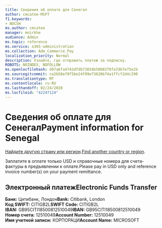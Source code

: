 ```yaml
---
title: Сведения об оплате для Сенегал
author: cmcatee-MSFT
f1.keywords:
- NOCSH
ms.author: cmcatee
manager: mnirkhe
audience: Admin
ms.topic: reference
ms.service: o365-administration
ms.collection: Adm_Commerce_Pay
localization_priority: Normal
description: Узнайте, где отправить платеж за подписку.
ROBOTS: NOINDEX, NOFOLLOW
ms.openlocfilehash: d97a6fa4742dfdb73034b50082f8fa7db7e75e2b
ms.sourcegitcommit: ca2b58ef8f5be24f09e73620b74a1ffcf2d4c290
ms.translationtype: MT
ms.contentlocale: ru-RU
ms.lasthandoff: 02/24/2020
ms.locfileid: "42247124"
---
```

# <a name="payment-information-for-senegal"></a><span data-ttu-id="1eedf-103">Сведения об оплате для Сенегал</span><span class="sxs-lookup"><span data-stu-id="1eedf-103">Payment information for Senegal</span></span>

<span data-ttu-id="1eedf-104">[Найдите другую страну или регион](../billing-and-payments/pay-for-your-subscription.md).</span><span class="sxs-lookup"><span data-stu-id="1eedf-104">[Find another country or region](../billing-and-payments/pay-for-your-subscription.md).</span></span>

<span data-ttu-id="1eedf-105">Заплатите в оплате только USD и справочные номера для счета-фактуры в предъявлении к оплате.</span><span class="sxs-lookup"><span data-stu-id="1eedf-105">Please pay in USD only and reference invoice number(s) on your payment remittance.</span></span>

## <a name="electronic-funds-transfer"></a><span data-ttu-id="1eedf-106">Электронный платеж</span><span class="sxs-lookup"><span data-stu-id="1eedf-106">Electronic Funds Transfer</span></span>

<span data-ttu-id="1eedf-107">**Банк:** Цитибанк, Лондон</span><span class="sxs-lookup"><span data-stu-id="1eedf-107">**Bank:** Citibank, London</span></span>  
<span data-ttu-id="1eedf-108">**Код SWIFT:** CITIGB2L</span><span class="sxs-lookup"><span data-stu-id="1eedf-108">**SWIFT Code:** CITIGB2L</span></span>  
<span data-ttu-id="1eedf-109">**IBAN:** GB95CITI18500812510049</span><span class="sxs-lookup"><span data-stu-id="1eedf-109">**IBAN:** GB95CITI18500812510049</span></span>  
<span data-ttu-id="1eedf-110">**Номер счета:** 12510049</span><span class="sxs-lookup"><span data-stu-id="1eedf-110">**Account Number:** 12510049</span></span>  
<span data-ttu-id="1eedf-111">**Имя учетной записи:** КОРПОРАЦИ</span><span class="sxs-lookup"><span data-stu-id="1eedf-111">**Account Name:** MICROSOFT</span></span>  